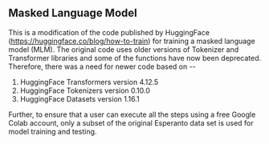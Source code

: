 ## Masked Language Model

This is a modification of the code published by HuggingFace (https://huggingface.co/blog/how-to-train) for training a masked language model (MLM). The original code uses older versions of Tokenizer and Transformer libraries and some of the functions have now been deprecated. Therefore, there was a need for newer code based on -- 
1. HuggingFace Transformers version 4.12.5
2. HuggingFace Tokenizers version 0.10.0
3. HuggingFace Datasets version 1.16.1

Further, to ensure that a user can execute all the steps using a free Google Colab account, only a subset of the original Esperanto data set is used for model training and testing.
